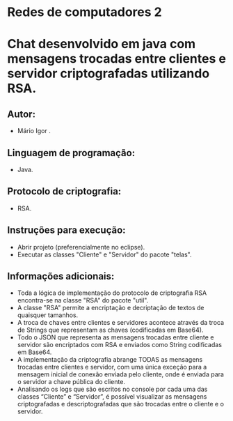 # Redes de computadores 2

# Chat desenvolvido em java com mensagens trocadas entre clientes e servidor criptografadas utilizando RSA.

## Autor: 
- Mário Igor .

## Linguagem de programação: 
- Java.

## Protocolo de criptografia:
- RSA.

## Instruções para execução: 
- Abrir projeto (preferencialmente no eclipse).
- Executar as classes "Cliente" e "Servidor" do pacote "telas".

## Informações adicionais: 
- Toda a lógica de implementação do protocolo de criptografia RSA encontra-se na classe "RSA" do pacote "util".
- A classe "RSA" permite a encriptação e decriptação de textos de quaisquer tamanhos.
- A troca de chaves entre clientes e servidores acontece através da troca de Strings que representam as chaves (codificadas em Base64).
- Todo o JSON que representa as mensagens trocadas entre cliente e servidor são encriptados com RSA e enviados como String codificadas em Base64.
- A implementação da criptografia abrange TODAS as mensagens trocadas entre clientes e servidor, com uma única exceção para a mensagem inicial de conexão enviada pelo cliente, onde é enviada para o servidor a chave pública do cliente.
- Analisando os logs que são escritos no console por cada uma das classes “Cliente” e “Servidor”, é possível visualizar as mensagens criptografadas e descriptografadas que são trocadas entre o cliente e o servidor.
